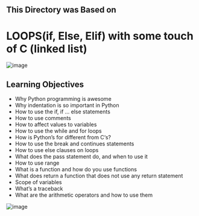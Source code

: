 ## This Directory was Based on
# LOOPS(if, Else, Elif) with some touch of C (linked list) 

![image](https://user-images.githubusercontent.com/105078661/205486850-d87c5d9b-596d-466a-8570-b40e9dad5cd6.png)

## Learning Objectives

- Why Python programming is awesome
- Why indentation is so important in Python
- How to use the if, if ... else statements
- How to use comments
- How to affect values to variables
- How to use the while and for loops
- How is Python’s for different from C‘s?
- How to use the break and continues statements
- How to use else clauses on loops
- What does the pass statement do, and when to use it
- How to use range
- What is a function and how do you use functions
- What does return a function that does not use any return statement
- Scope of variables
- What’s a traceback
- What are the arithmetic operators and how to use them

![image](https://user-images.githubusercontent.com/105078661/205486896-d29282e0-f514-46ac-aac3-072203f9ca86.png)

